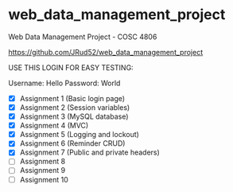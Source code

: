 # web_data_management_project

Web Data Management Project - COSC 4806

https://github.com/JRud52/web_data_management_project

USE THIS LOGIN FOR EASY TESTING:

Username: Hello
Password: World

- [x] Assignment 1 (Basic login page)
- [x] Assignment 2 (Session variables)
- [x] Assignment 3 (MySQL database)
- [x] Assignment 4 (MVC)
- [x] Assignment 5 (Logging and lockout)
- [x] Assignment 6 (Reminder CRUD)
- [x] Assignment 7 (Public and private headers)
- [ ] Assignment 8
- [ ] Assignment 9
- [ ] Assignment 10
